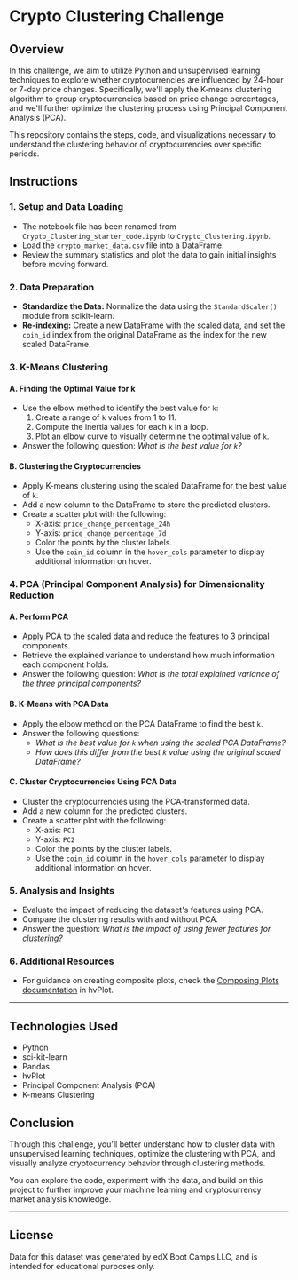 # Crypto Clustering Challenge

## Overview
In this challenge, we aim to utilize Python and unsupervised learning techniques to explore whether cryptocurrencies are influenced by 24-hour or 7-day price changes. Specifically, we'll apply the K-means clustering algorithm to group cryptocurrencies based on price change percentages, and we'll further optimize the clustering process using Principal Component Analysis (PCA).

This repository contains the steps, code, and visualizations necessary to understand the clustering behavior of cryptocurrencies over specific periods.

## Instructions

### 1. Setup and Data Loading
- The notebook file has been renamed from `Crypto_Clustering_starter_code.ipynb` to `Crypto_Clustering.ipynb`.
- Load the `crypto_market_data.csv` file into a DataFrame.
- Review the summary statistics and plot the data to gain initial insights before moving forward.

### 2. Data Preparation
- **Standardize the Data:** Normalize the data using the `StandardScaler()` module from scikit-learn.
- **Re-indexing:** Create a new DataFrame with the scaled data, and set the `coin_id` index from the original DataFrame as the index for the new scaled DataFrame.

### 3. K-Means Clustering

#### A. **Finding the Optimal Value for k**
- Use the elbow method to identify the best value for `k`:
    1. Create a range of `k` values from 1 to 11.
    2. Compute the inertia values for each `k` in a loop.
    3. Plot an elbow curve to visually determine the optimal value of `k`.
- Answer the following question: *What is the best value for `k`?*

#### B. **Clustering the Cryptocurrencies**
- Apply K-means clustering using the scaled DataFrame for the best value of `k`.
- Add a new column to the DataFrame to store the predicted clusters.
- Create a scatter plot with the following:
    - X-axis: `price_change_percentage_24h`
    - Y-axis: `price_change_percentage_7d`
    - Color the points by the cluster labels.
    - Use the `coin_id` column in the `hover_cols` parameter to display additional information on hover.

### 4. PCA (Principal Component Analysis) for Dimensionality Reduction

#### A. **Perform PCA**
- Apply PCA to the scaled data and reduce the features to 3 principal components.
- Retrieve the explained variance to understand how much information each component holds.
- Answer the following question: *What is the total explained variance of the three principal components?*

#### B. **K-Means with PCA Data**
- Apply the elbow method on the PCA DataFrame to find the best `k`.
- Answer the following questions:
    - *What is the best value for `k` when using the scaled PCA DataFrame?*
    - *How does this differ from the best `k` value using the original scaled DataFrame?*

#### C. **Cluster Cryptocurrencies Using PCA Data**
- Cluster the cryptocurrencies using the PCA-transformed data.
- Add a new column for the predicted clusters.
- Create a scatter plot with the following:
    - X-axis: `PC1`
    - Y-axis: `PC2`
    - Color the points by the cluster labels.
    - Use the `coin_id` column in the `hover_cols` parameter to display additional information on hover.

### 5. Analysis and Insights
- Evaluate the impact of reducing the dataset's features using PCA.
- Compare the clustering results with and without PCA.
- Answer the question: *What is the impact of using fewer features for clustering?*

### 6. Additional Resources
- For guidance on creating composite plots, check the [Composing Plots documentation](https://holoviz.org/tutorial/Composing_Plots.html) in hvPlot.

---

## Technologies Used
- Python
- sci-kit-learn
- Pandas
- hvPlot
- Principal Component Analysis (PCA)
- K-means Clustering

## Conclusion
Through this challenge, you'll better understand how to cluster data with unsupervised learning techniques, optimize the clustering with PCA, and visually analyze cryptocurrency behavior through clustering methods.

You can explore the code, experiment with the data, and build on this project to further improve your machine learning and cryptocurrency market analysis knowledge.

---

## License
Data for this dataset was generated by edX Boot Camps LLC, and is intended for educational purposes only.
